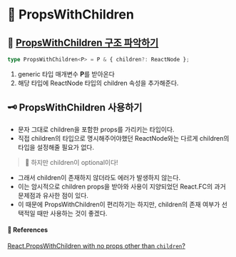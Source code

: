 # 🌟 PropsWithChildren

## 🦴 [PropsWithChildren 구조 파악하기](https://github.com/DefinitelyTyped/DefinitelyTyped/blob/813a8799e465a7d5f0d6776643f20f93681e85e4/types/react/index.d.ts#L820)

```ts
type PropsWithChildren<P> = P & { children?: ReactNode };
```

1. generic 타입 매개변수 **P**를 받아온다
2. 해당 타입에 ReactNode 타입의 children 속성을 추가해준다.

## 🗝️ PropsWithChildren 사용하기

- 문자 그대로 children을 포함한 props를 가리키는 타입이다.
- 직접 children의 타입으로 명시해주어야했던 ReactNode와는 다르게 children의 타입을 설정해줄 필요가 없다.

> 🚨 하지만 children이 optional이다!

- 그래서 children이 존재하지 않더라도 에러가 발생하지 않는다.
- 이는 암시적으로 children props을 받아와 사용이 지양되었던 React.FC의 과거 문제점과 유사한 점이 있다.
- 이 때문에 PropsWithChildren이 편리하기는 하지만, children의 존재 여부가 선택적일 때만 사용하는 것이 좋겠다.

#### 🔎 References

[React.PropsWithChildren with no props other than `children`?](https://stackoverflow.com/questions/65548388/react-propswithchildren-with-no-props-other-than-children) <br/>
